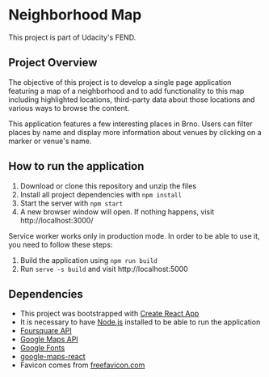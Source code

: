 # Neighborhood Map

This project is part of Udacity's FEND.

## Project Overview

The objective of this project is to develop a single page application featuring a map of a neighborhood and to add functionality to this map including highlighted locations, third-party data about those locations and various ways to browse the content.

This application features a few interesting places in Brno. Users can filter places by name and display more information about venues by clicking on a marker or venue's name.

## How to run the application

1. Download or clone this repository and unzip the files
2. Install all project dependencies with `npm install`
3. Start the server with `npm start`
4. A new browser window will open. If nothing happens, visit http://localhost:3000/

Service worker works only in production mode. In order to be able to use it, you need to follow these steps:
1. Build the application using `npm run build`
2. Run `serve -s build` and visit http://localhost:5000

## Dependencies

* This project was bootstrapped with [Create React App](https://github.com/facebookincubator/create-react-app)
* It is necessary to have [Node.js](https://nodejs.org/en/download/) installed to be able to run the application
* [Foursquare API](https://developer.foursquare.com/places-api)
* [Google Maps API](https://cloud.google.com/maps-platform/maps/)
* [Google Fonts](https://fonts.google.com/)
* [google-maps-react](https://github.com/fullstackreact/google-maps-react)
* Favicon comes from [freefavicon.com](https://www.freefavicon.com)